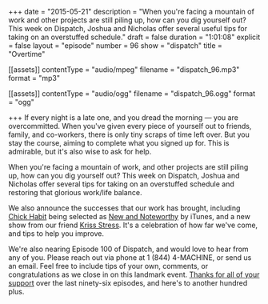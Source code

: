 +++
date = "2015-05-21"
description = "When you're facing a mountain of work and other projects are still piling up, how can you dig yourself out? This week on Dispatch, Joshua and Nicholas offer several useful tips for taking on an overstuffed schedule."
draft = false
duration = "1:01:08"
explicit = false
layout = "episode"
number = 96
show = "dispatch"
title = "Overtime"

[[assets]]
  contentType = "audio/mpeg"
  filename = "dispatch_96.mp3"
  format = "mp3"

[[assets]]
  contentType = "audio/ogg"
  filename = "dispatch_96.ogg"
  format = "ogg"

+++
If every night is a late one, and you dread the morning &mdash; you are overcommitted. When you've given every piece of yourself out to friends, family, and co-workers, there is only tiny scraps of time left over. But you stay the course, aiming to complete what you signed up for. This is admirable, but it's also wise to ask for help.

When you're facing a mountain of work, and other projects are still piling up, how can you dig yourself out? This week on Dispatch, Joshua and Nicholas offer several tips for taking on an overstuffed schedule and restoring that glorious work/life balance.

We also announce the successes that our work has brought, including [Chick Habit](http://nicholaswyoung.com/programs/chick-habit) being selected as [New and Noteworthy](https://itunes.apple.com/us/podcast/chick-habit/id985754880) by iTunes, and a new show from our friend [Kriss Stress](http://nicholaswyoung.com/programs/gender-inbetween). It's a celebration of how far we've come, and tips to help you improve.

We're also nearing Episode 100 of Dispatch, and would love to hear from any of you. Please reach out via phone at 1 (844) 4-MACHINE, or send us an email. Feel free to include tips of your own, comments, or congratulations as we close in on this landmark event. [Thanks for all of your support](http://nicholaswyoung.com/donate) over the last ninety-six episodes, and here's to another hundred plus.